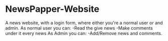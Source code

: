 # NewsPapper-Website
A news website, with a login form, where either you're a normal user or and admin.
As normal user you can:
  -Read the give news 
  -Make comments under it every news
As Admin you can:
  -Add/Remove news and comments.
